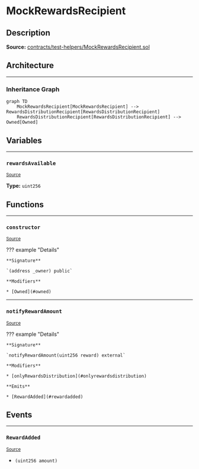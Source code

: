 # MockRewardsRecipient

## Description


**Source:** [contracts/test-helpers/MockRewardsRecipient.sol](https://github.com/Synthetixio/synthetix/tree/develop/contracts/test-helpers/MockRewardsRecipient.sol)

## Architecture


---
### Inheritance Graph

```mermaid
graph TD
    MockRewardsRecipient[MockRewardsRecipient] --> RewardsDistributionRecipient[RewardsDistributionRecipient]
    RewardsDistributionRecipient[RewardsDistributionRecipient] --> Owned[Owned]
```

## Variables


---
### `rewardsAvailable`

<sub>[Source](https://github.com/Synthetixio/synthetix/tree/develop/contracts/test-helpers/MockRewardsRecipient.sol#L8)</sub>





**Type:** `uint256`

## Functions


---
### `constructor`

<sub>[Source](https://github.com/Synthetixio/synthetix/tree/develop/contracts/test-helpers/MockRewardsRecipient.sol#L10)</sub>



??? example "Details"

    **Signature**

    `(address _owner) public`

    **Modifiers**

    * [Owned](#owned)


---
### `notifyRewardAmount`

<sub>[Source](https://github.com/Synthetixio/synthetix/tree/develop/contracts/test-helpers/MockRewardsRecipient.sol#L12)</sub>



??? example "Details"

    **Signature**

    `notifyRewardAmount(uint256 reward) external`

    **Modifiers**

    * [onlyRewardsDistribution](#onlyrewardsdistribution)

    **Emits**

    * [RewardAdded](#rewardadded)

## Events


---
### `RewardAdded`

<sub>[Source](https://github.com/Synthetixio/synthetix/tree/develop/contracts/test-helpers/MockRewardsRecipient.sol#L17)</sub>



- `(uint256 amount)`

